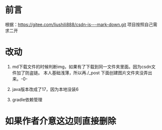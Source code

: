 # 前言
根据：https://gitee.com/liushili888/csdn-is---mark-down.git 项目按照自己需求二开

# 改动
1. md下载文件的时候判断img，如果有了下载到同一文件夹里面。因为csdn文件加了防盗链。
本人基础浅薄，所以再./_post 下面创建图片文件夹没弄出来。-0-

2. java版本改成了17，因为本地没装6

3. gradle依赖管理 

# 如果作者介意这边则直接删除